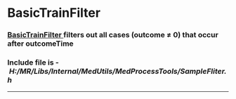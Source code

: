 # BasicTrainFilter

### [BasicTrainFilter ](https://Medial-EarlySign.github.io/MR_LIBS/classBasicTrainFilter)filters out all cases (outcome ≠ 0) that occur after outcomeTime

### Include file is - *H:/MR/Libs/Internal/MedUtils/MedProcessTools/SampleFliter.h*

****

